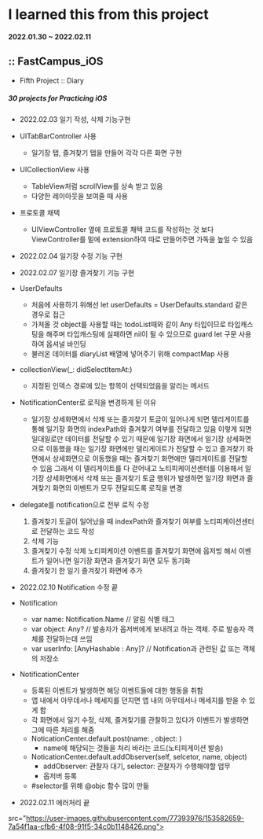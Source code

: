 # I learned this from this project
#### 2022.01.30 ~ 2022.02.11

## :: FastCampus_iOS

- Fifth Project :: Diary

##### 30 projects for Practicing iOS


* 2022.02.03 일기 작성, 삭제 기능구현
* UITabBarController 사용
    - 일기장 탭, 즐겨찾기 탭을 만들어 각각 다른 화면 구현
* UICollectionView 사용
    - TableView처럼 scrollView를 상속 받고 있음
    - 다양한 레이아웃을 보여줄 때 사용
* 프로토콜 채택
    - UIViewController 옆에 프로토콜 채택 코드를 작성하는 것 보다 ViewController를 밑에 extension하여 따로 만들어주면 가독을 높일 수 있음
* 2022.02.04 일기장 수정 기능 구현
* 2022.02.07 일기장 즐겨찾기 기능 구현

* UserDefaults
    - 처음에 사용하기 위해선 let userDefaults = UserDefaults.standard 같은 경우로 접근
    - 가져올 것 object를 사용할 때는 todoList때와 같이 Any 타입이므로 타입캐스팅을 해주며 타입캐스팅에 실패하면 nil이 될 수 있으므로 guard let 구문 사용하여 옵셔널 바인딩
    - 불러온 데이터를 diaryList 배열에 넣어주기 위해 compactMap 사용
* collectionView(_: didSelectItemAt:) 
    - 지정된 인덱스 경로에 있는 항목이 선택되었음을 알리는 메서드
    
* NotificationCenter로 로직을 변경하게 된 이유
    - 일기장 상세화면에서 삭제 또는 즐겨찾기 토글이 일어나게 되면 델리게이트를 통해 일기장 화면의 indexPath와 즐겨찾기 여부를 전달하고 있음
    이렇게 되면 일대일로만 데이터를 전달할 수 있기 때문에 일기장 화면에서 일기장 상세화면으로 이동했을 때는 일기장 화면에만 델리게이트가 전달할 수 있고 즐겨찾기 화면에서 상세화면으로 이동했을 때는 즐겨찾기 화면에만 델리게이트를 전달할 수 있음
    그래서 이 델리게이트를 다 걷어내고 노티피케이션센터를 이용해서 일기장 상세화면에서 삭제 또는 즐겨찾기 토글 행위가 발생하면 일기장 화면과 즐겨찾기 화면의 이벤트가 모두 전달되도록 로직을 변경
    
* delegate를 notification으로 전부 로직 수정
    1. 즐겨찾기 토글이 일어났을 때 indexPath와 즐겨찾기 여부를 노티피케이션센터로 전달하는 코드 작성
    2. 삭제 기능
    3. 즐겨찾기 수정 삭제 노티피케이션 이벤트를 즐겨찾기 화면에 옵저빙 해서 이벤트가 일어나면 일기장 화면과 즐겨찾기 화면 모두 동기화
    4. 즐겨찾기 한 일기 즐겨찾기 화면에 추가

* 2022.02.10 Notification 수정 끝

* Notification
    - var name: Notification.Name // 알림 식별 태그
    - var object: Any? // 발송자가 옵저버에게 보내려고 하는 객체. 주로 발송자 객체를 전달하는데 쓰임
    - var userInfo: [AnyHashable : Any]? // Notification과 관련된 값 또는 객체의 저장소
* NotificationCenter
    - 등록된 이벤트가 발생하면 해당 이벤트들에 대한 행동을 취함
    - 앱 내에서 아무데서나 메세지를 던지면 앱 내의 아무데서나 메세지를 받을 수 있게 함
    - 각 화면에서 일기 수정, 삭제, 즐겨찾기를 관찰하고 있다가 이벤트가 발생하면 그에 따른 처리를 해줌
    - NoticationCenter.default.post(name: , object: )
        - name에 해당되는 것들을 처리 바라는 코드(노티피게이션 발송)
    - NoticationCenter.default.addObserver(self, selcetor, name, object)
        - addObserver: 관찰자 대기, selector: 관찰자가 수행해야할 업무
        - 옵저버 등록
    - #selector를 위해 @objc 함수 많이 만듦

* 2022.02.11 에러처리 끝

src="https://user-images.githubusercontent.com/77393976/153582659-7a54f1aa-cfb6-4f08-91f5-34c0b1148426.png">

